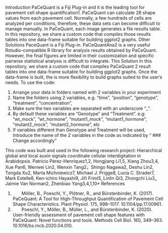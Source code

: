 Introduction
PaCeQuant is a Fiji Plug-in and it is the leading tool for pavement cell shape quantification1. PaCeQuant can calculate 28 shape values from each pavement cell. Normally, a few hundreds of cells are analyzed per conditions, therefore, these data sets can become difficult to manage manually. In PaCeQuant, each image generates a file results table. In this repository, we share a custom code that compiles those results tables into one data-frame suitable for building ggplot2 graphs. 
Other Solutions
PaceQuant is a Fiji Plug-in. PaCeQuantAna2 is a very useful Rstudio-compatible R library for analysis results obtained by PaCeQuant. However, the final figures are limited in their customization and specific pairwise statistical analysis is difficult to integrate.
This Solution
In this repository, we share a custom code that compiles PaCeQuant 2  result tables into one data-frame suitable for building ggplot2 graphs. Once the data-frame is built, the is more flexibility to build graphs suited to the user’s needs.
To use the code:
1. Arrange your data in folders named with 2 variables in your experiment 
2. Name the folders using 2 variables, e.g. “time”, “position”, “genotype”, “treatment”, “concentration”, 
3. Make sure the two variables are separated with an underscore “_”.
4. By default these variables are “Genotype” and “Treatment”.
e.g: “wt_mock”, “wt_hormone”, “mutant1_mock”, “mutant1_hormone”, “mutant2_mock”, “mutant2_hormone”, etc
 5. If variables different than Genotype and Treatment will be used, Introduce the name of the 2 variables in the code as indicated by “ ### Change accordingly”

This code was built and used in the following research project:
Hierarchical global and local auxin signals coordinate cellular interdigitation in Arabidopsis.
Patricio Pérez-Henríquez1,2, Hongjiang Li1,5, Xiang Zhou3,4, Xue Pan6, Wenwei Lin2, Wenxin Tang2，Shingo Nagawa2, Deshu Lin2, Tongda Xu2, Marta Michniewicz7, Michael J. Prigge8, Lucia C. Strader7, Mark Estelle8, Ken-ichiro Hayashi9, Jiří Friml5, Linlin Qi3, Zhongchi Liu3,, Jaimie Van Norman2, Zhenbiao Yang3,4,1,10*
References
1.    Möller, B., Poeschl, Y., Plötner, R., and Bürstenbinder, K. (2017). PaCeQuant: A Tool for High-Throughput Quantification of Pavement Cell Shape Characteristics. Plant Physiol. 175, 998–1017. 10.1104/pp.17.00961.
2.    Poeschl, Y., Möller, B., Müller, L., and Bürstenbinder, K. (2020). User-friendly assessment of pavement cell shape features with PaCeQuant: Novel functions and tools. Methods Cell Biol. 160, 349–363. 10.1016/bs.mcb.2020.04.010. 
